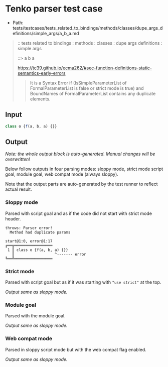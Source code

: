 # Tenko parser test case

- Path: tests/testcases/tests_related_to_bindings/methods/classes/dupe_args_definitions/simple_args/a_b_a.md

> :: tests related to bindings : methods : classes : dupe args definitions : simple args
>
> ::> a b a
>
> https://tc39.github.io/ecma262/#sec-function-definitions-static-semantics-early-errors
>
> > It is a Syntax Error if (IsSimpleParameterList of FormalParameterList is false or strict mode is true) and BoundNames of FormalParameterList contains any duplicate elements.

## Input

`````js
class o {f(a, b, a) {}}
`````

## Output

_Note: the whole output block is auto-generated. Manual changes will be overwritten!_

Below follow outputs in four parsing modes: sloppy mode, strict mode script goal, module goal, web compat mode (always sloppy).

Note that the output parts are auto-generated by the test runner to reflect actual result.

### Sloppy mode

Parsed with script goal and as if the code did not start with strict mode header.

`````
throws: Parser error!
  Method had duplicate params

start@1:0, error@1:17
╔══╦═════════════════
 1 ║ class o {f(a, b, a) {}}
   ║                  ^------- error
╚══╩═════════════════

`````

### Strict mode

Parsed with script goal but as if it was starting with `"use strict"` at the top.

_Output same as sloppy mode._

### Module goal

Parsed with the module goal.

_Output same as sloppy mode._

### Web compat mode

Parsed in sloppy script mode but with the web compat flag enabled.

_Output same as sloppy mode._
